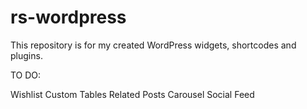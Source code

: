 # rs-wordpress

This repository is for my created WordPress widgets, shortcodes and plugins. 

TO DO: 

Wishlist 
Custom Tables
Related Posts
Carousel 
Social Feed
